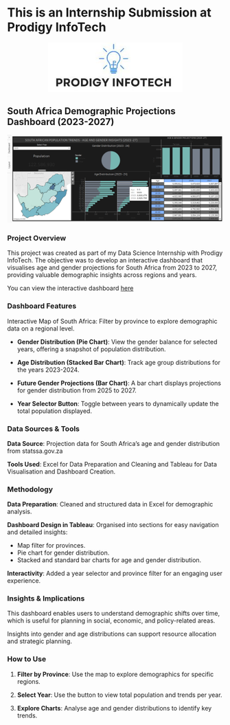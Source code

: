 # This is an Internship Submission at Prodigy InfoTech
<p align="center">
<img src="Prodigy.jpg">
</p>

## South Africa Demographic Projections Dashboard (2023-2027)

<p align="center">
<img src="Screenshot 2024-10-13 034727.png">
</p>

### Project Overview

This project was created as part of my Data Science Internship with Prodigy InfoTech. The objective was to develop an interactive dashboard that visualises age and gender projections for South Africa from 2023 to 2027, providing valuable demographic insights across regions and years.

You can view the interactive dashboard [here](https://public.tableau.com/app/profile/lindi.ikhaya.xola/viz/Book1_17298831935980/Dashboard1)

### Dashboard Features

Interactive Map of South Africa: Filter by province to explore demographic data on a regional level.

- **Gender Distribution (Pie Chart)**: View the gender balance for selected years, offering a snapshot of population distribution.

- **Age Distribution (Stacked Bar Chart)**: Track age group distributions for the years 2023-2024.

- **Future Gender Projections (Bar Chart)**: A bar chart displays projections for gender distribution from 2025 to 2027.

- **Year Selector Button**: Toggle between years to dynamically update the total population displayed.


### Data Sources & Tools

**Data Source**: Projection data for South Africa’s age and gender distribution from statssa.gov.za

**Tools Used**: Excel for Data Preparation and Cleaning and Tableau for Data Visualisation and Dashboard Creation.


### Methodology

**Data Preparation**: Cleaned and structured data in Excel for demographic analysis.


**Dashboard Design in Tableau**: Organised into sections for easy navigation and detailed insights:
- Map filter for provinces.
- Pie chart for gender distribution.
- Stacked and standard bar charts for age and gender distribution.

**Interactivity**: Added a year selector and province filter for an engaging user experience.


### Insights & Implications

This dashboard enables users to understand demographic shifts over time, which is useful for planning in social, economic, and policy-related areas.

Insights into gender and age distributions can support resource allocation and strategic planning.


### How to Use

1. **Filter by Province**: Use the map to explore demographics for specific regions.


2. **Select Year**: Use the button to view total population and trends per year.


3. **Explore Charts**: Analyse age and gender distributions to identify key trends.
